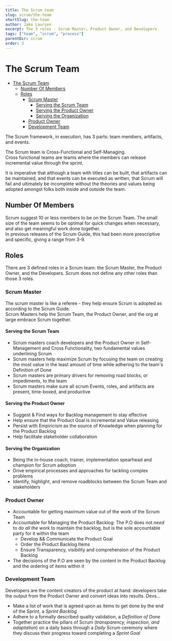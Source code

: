 ```yaml
---
title: The Scrum team
slug: scrum/the-team
shortSlug: the-team
author: Jake Laursen
excerpt: The 3 roles - Scrum Master, Product Owner, and Developers
tags: ["team", "scrum", "process"]
parentDir: scrum
order: 3
---
```


# The Scrum Team

- [The Scrum Team](#the-scrum-team)
  - [Number Of Members](#number-of-members)
  - [Roles](#roles)
    - [Scrum Master](#scrum-master)
      - [Serving the Scrum Team](#serving-the-scrum-team)
      - [Serving the Product Owner](#serving-the-product-owner)
      - [Serving the Organization](#serving-the-organization)
    - [Product Owner](#product-owner)
    - [Development Team](#development-team)

The Scrum framework, in execution, has 3 parts: team members, artifacts, and events.

The Scrum team is Cross-Functional and Self-Managing.  
Cross functional teams are teams where the members can release incremental value through the sprint.

It is imperative that although a team with titles can be built, that artifacts can be maintained, and that events can be executed as written, that Scrum will fail and ultimately be incomplete without the theories and values being adopted amongst folks both inside and outside the team.

## Number Of Members

Scrum suggest 10 or less members to be on the Scrum Team. The small size of the team seems to be optimal for quick changes when necessary, and also get meaningful work done together.  
In previous releases of the Scrum Guide, this had been more prescriptive and specific, giving a range from 3-9.

## Roles

There are 3 defined roles in a Scrum team: the Scrum Master, the Product Owner, and the Developers. Scrum does not define any other roles than those 3 roles.

### Scrum Master

The scrum master is like a referee - they help ensure Scrum is adopted as according to the Scrum Guide.  
Scrum Masters help the Scrum Team, the Product Owner, and the org at large embrace Scrum together.

#### Serving the Scrum Team

- Scrum masters coach developers and the Product Owner in Self-Management and Cross Functionality, two fundamental values underlining Scrum
- Scrum masters help maximize Scrum by focusing the team on creating the most value in the least amount of time while adhering to the team's Definition of Done
- Scrum masters are primary drivers for removing road blocks, or impediments, to the team
- Scrum masters make sure all scrum Events, roles, and artifacts are present, time-boxed, and productive

#### Serving the Product Owner

- Suggest & Find ways for Backlog management to stay effective
- Help ensure that the Product Goal is incremental and Value releasing
- Persist with Empiricism as the source of Knowledge when planning for the Product Backlog
- Help facilitate stakeholder collaboration

#### Serving the Organization

- Being the in-house coach, trainer, implementation spearhead and champion for Scrum adoption
- Drive empirical processes and approaches for tackling complex problems
- Identify, highlight, and remove roadblocks between the Scrum Team and stakeholders

### Product Owner

- Accountable for getting maximum value out of the work of the Scrum Team
- Accountable for Managing the Product Backlog: The P.O does not _need_ to _do all the work_ to maintain the backlog, but is the sole accountable party for it within the team
  - Develop && Communicate the Product Goal
  - Order the Product Backlog Items
  - Ensure Transparency, visibility and comprehension of the Product Backlog
- The decisions of the P.O are seen by the content in the Product Backlog and the ordering of items within it

### Development Team

Developers are the content creators of the product at hand: developers take the output from the Product Owner and convert ideas into results. Devs...

- Make a list of work that is agreed upon as items to get done by the end of the Sprint, a _Sprint Backlog_
- Adhere to a formally described quality validation, a _Definition of Done_
- Together practice the pillars of Scrum (_transparency, inspection, and adaptation_) on a daily basis through a _Daily Scrum_ ceremony where they discuss their progress toward completing a _Sprint Goal_